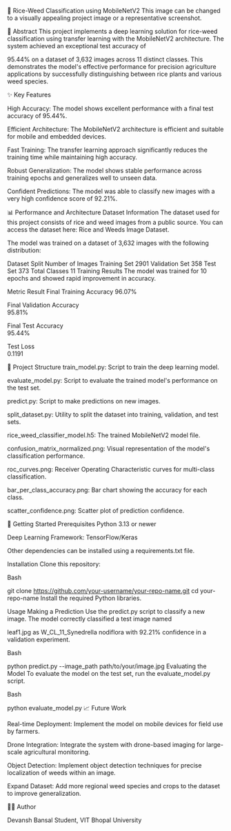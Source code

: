 🌾 Rice-Weed Classification using MobileNetV2
This image can be changed to a visually appealing project image or a representative screenshot.

📝 Abstract
This project implements a deep learning solution for rice-weed classification using transfer learning with the MobileNetV2 architecture. The system achieved an exceptional test accuracy of 

95.44% on a dataset of 3,632 images across 11 distinct classes. This demonstrates the model's effective performance for precision agriculture applications by successfully distinguishing between rice plants and various weed species.


✨ Key Features

High Accuracy: The model shows excellent performance with a final test accuracy of 95.44%.


Efficient Architecture: The MobileNetV2 architecture is efficient and suitable for mobile and embedded devices.


Fast Training: The transfer learning approach significantly reduces the training time while maintaining high accuracy.


Robust Generalization: The model shows stable performance across training epochs and generalizes well to unseen data.



Confident Predictions: The model was able to classify new images with a very high confidence score of 92.21%.

📊 Performance and Architecture
Dataset Information
The dataset used for this project consists of rice and weed images from a public source. You can access the dataset here: Rice and Weeds Image Dataset.

The model was trained on a dataset of 3,632 images  with the following distribution:

Dataset Split	Number of Images
Training Set	2901
Validation Set	358
Test Set	373
Total Classes	11
Training Results
The model was trained for 10 epochs and showed rapid improvement in accuracy.

Metric	Result
Final Training Accuracy	
96.07% 

Final Validation Accuracy	
95.81% 

Final Test Accuracy		
95.44% 

Test Loss	
0.1191 

📂 Project Structure
train_model.py: Script to train the deep learning model.

evaluate_model.py: Script to evaluate the trained model's performance on the test set.

predict.py: Script to make predictions on new images.

split_dataset.py: Utility to split the dataset into training, validation, and test sets.

rice_weed_classifier_model.h5: The trained MobileNetV2 model file.

confusion_matrix_normalized.png: Visual representation of the model's classification performance.

roc_curves.png: Receiver Operating Characteristic curves for multi-class classification.

bar_per_class_accuracy.png: Bar chart showing the accuracy for each class.

scatter_confidence.png: Scatter plot of prediction confidence.

🚀 Getting Started
Prerequisites
Python 3.13 or newer 

Deep Learning Framework: TensorFlow/Keras 

Other dependencies can be installed using a requirements.txt file.

Installation
Clone this repository:

Bash

git clone https://github.com/your-username/your-repo-name.git
cd your-repo-name
Install the required Python libraries.

Usage
Making a Prediction
Use the predict.py script to classify a new image. The model correctly classified a test image named 

leaf1.jpg as W_CL_11_Synedrella nodiflora with 92.21% confidence in a validation experiment.

Bash

python predict.py --image_path path/to/your/image.jpg
Evaluating the Model
To evaluate the model on the test set, run the evaluate_model.py script.

Bash

python evaluate_model.py
📈 Future Work

Real-time Deployment: Implement the model on mobile devices for field use by farmers.


Drone Integration: Integrate the system with drone-based imaging for large-scale agricultural monitoring.


Object Detection: Implement object detection techniques for precise localization of weeds within an image.


Expand Dataset: Add more regional weed species and crops to the dataset to improve generalization.

👨‍💻 Author

Devansh Bansal Student, VIT Bhopal University 